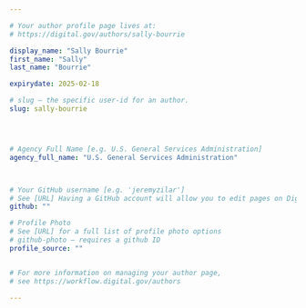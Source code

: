 ```yaml
---

# Your author profile page lives at:
# https://digital.gov/authors/sally-bourrie

display_name: "Sally Bourrie"
first_name: "Sally"
last_name: "Bourrie"

expirydate: 2025-02-18

# slug — the specific user-id for an author.
slug: sally-bourrie




# Agency Full Name [e.g. U.S. General Services Administration]
agency_full_name: "U.S. General Services Administration"



# Your GitHub username [e.g. 'jeremyzilar']
# See [URL] Having a GitHub account will allow you to edit pages on DigitalGov. The image used in your GitHub account can also be used to populate your digital.gov profile photo.
github: ""

# Profile Photo
# See [URL] for a full list of profile photo options
# github-photo — requires a github ID
profile_source: ""


# For more information on managing your author page,
# see https://workflow.digital.gov/authors

---
```

